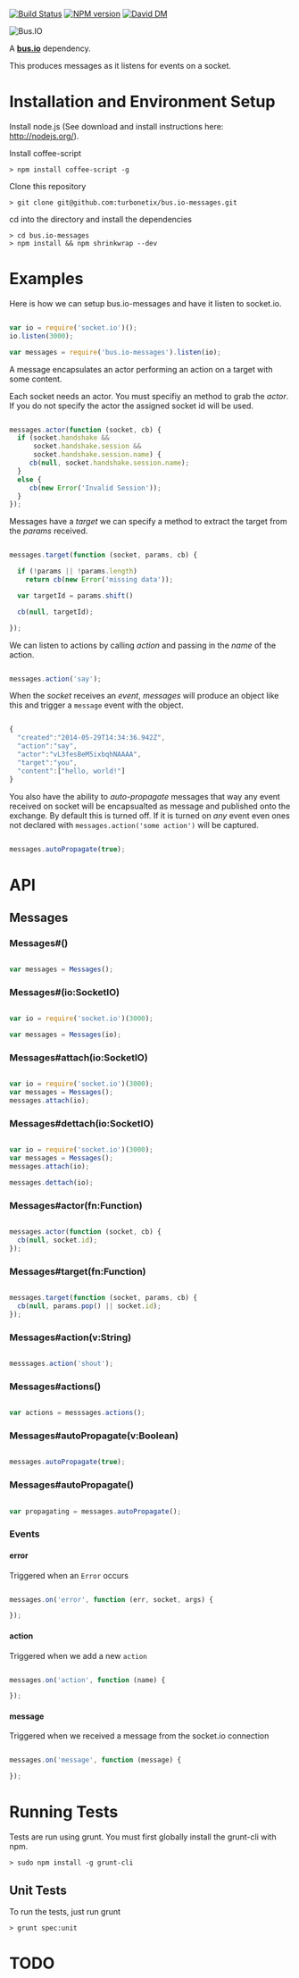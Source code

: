 [![Build Status](https://travis-ci.org/turbonetix/bus.io-messages.svg?branch=master)](https://travis-ci.org/turbonetix/bus.io-messages.git)
[![NPM version](https://badge.fury.io/js/bus.io-messages.svg)](http://badge.fury.io/js/bus.io-messages)
[![David DM](https://david-dm.org/turbonetix/bus.io-messages.png)](https://david-dm.org/turbonetix/bus.io.png)

![Bus.IO](https://raw.github.com/turbonetix/bus.io/master/logo.png)

A **[bus.io](https://www.npmjs.org/package/bus.io "Bus.io")** dependency.

This produces messages as it listens for events on a socket.

# Installation and Environment Setup

Install node.js (See download and install instructions here: http://nodejs.org/).

Install coffee-script

    > npm install coffee-script -g

Clone this repository

    > git clone git@github.com:turbonetix/bus.io-messages.git

cd into the directory and install the dependencies

    > cd bus.io-messages
    > npm install && npm shrinkwrap --dev

# Examples

Here is how we can setup bus.io-messages and have it listen to socket.io.

```javascript

var io = require('socket.io')();
io.listen(3000);

var messages = require('bus.io-messages').listen(io);

```

A message encapsulates an actor performing an action on a target with some content.

Each socket needs an actor.  You must specifiy an method to grab the *actor*.  If you do
not specify the actor the assigned socket id will be used.

```javascript

messages.actor(function (socket, cb) {
  if (socket.handshake && 
      socket.handshake.session &&
      socket.handshake.session.name) {
     cb(null, socket.handshake.session.name);
  }
  else {
     cb(new Error('Invalid Session'));
  }
});

```
Messages have a *target* we can specify a method to extract the target from the *params* received.

```javascript

messages.target(function (socket, params, cb) {

  if (!params || !params.length)
    return cb(new Error('missing data'));

  var targetId = params.shift()

  cb(null, targetId);

});

```

We can listen to actions by calling *action* and passing in the *name* of the action.

```javascript

messages.action('say');

```

When the *socket* receives an *event*, *messages* will produce an object like this and trigger
a `message` event with the object.

```javascript

{
  "created":"2014-05-29T14:34:36.942Z",
  "action":"say",
  "actor":"vL3fesBeM5ixbqhNAAAA",
  "target":"you",
  "content":["hello, world!"]
}

```

You also have the ability to *auto-propagate* messages that way any event 
received on socket will be encapsualted as message and published onto the
exchange.  By default this is turned off.  If it is turned on *any* event
even ones not declared with `messages.action('some action')` will be
captured.

```javascript

messages.autoPropagate(true);

```

# API

## Messages

### Messages#()

```javascript

var messages = Messages();

```

### Messages#(io:SocketIO)

```javascript

var io = require('socket.io')(3000);

var messages = Messages(io);

```

### Messages#attach(io:SocketIO)

```javascript

var io = require('socket.io')(3000);
var messages = Messages();
messages.attach(io);

```

### Messages#dettach(io:SocketIO)

```javascript

var io = require('socket.io')(3000);
var messages = Messages();
messages.attach(io);

messages.dettach(io);

```

### Messages#actor(fn:Function)

```javascript

messages.actor(function (socket, cb) {
  cb(null, socket.id);
});

```

### Messages#target(fn:Function)

```javascript

messages.target(function (socket, params, cb) {
  cb(null, params.pop() || socket.id);
});

```

### Messages#action(v:String)

```javascript

messsages.action('shout');

```

### Messages#actions()

```javascript

var actions = messsages.actions();

```

### Messages#autoPropagate(v:Boolean)

```javascript

messages.autoPropagate(true);

```

### Messages#autoPropagate()

```javascript

var propagating = messages.autoPropagate();

```

### Events

#### error

Triggered when an `Error` occurs

```javascript

messages.on('error', function (err, socket, args) { 

});

```

#### action

Triggered when we add a new `action`

```javascript

messages.on('action', function (name) {

});

```

#### message

Triggered when we received a message from the socket.io connection

```javascript 

messages.on('message', function (message) {

});

```

# Running Tests

Tests are run using grunt.  You must first globally install the grunt-cli with npm.

    > sudo npm install -g grunt-cli

## Unit Tests

To run the tests, just run grunt

    > grunt spec:unit

# TODO
